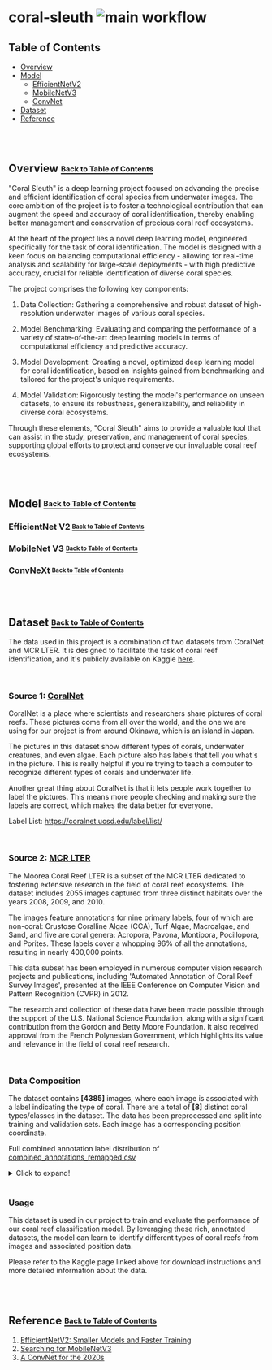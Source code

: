 ﻿# coral-sleuth ![main workflow](https://github.com/jxwleong/coral-sleuth/actions/workflows/main.yml/badge.svg) 

## <a name="toc"></a> Table of Contents
- [Overview](#overview)
- [Model](#model)
  - [EfficientNetV2](#efficient-net-v2)
  - [MobileNetV3](#mobilenet-v3)
  - [ConvNet](#convnet)
- [Dataset](#dataset)
- [Reference](#reference)
  


<br/><br/>
<!-- omit in toc -->
## <a name="overview"></a> Overview [<sub><sup>Back to Table of Contents</sup></sub>](#toc)
"Coral Sleuth" is a deep learning project focused on advancing the precise and efficient identification of coral species from underwater images. The core ambition of the project is to foster a technological contribution that can augment the speed and accuracy of coral identification, thereby enabling better management and conservation of precious coral reef ecosystems.

At the heart of the project lies a novel deep learning model, engineered specifically for the task of coral identification. The model is designed with a keen focus on balancing computational efficiency - allowing for real-time analysis and scalability for large-scale deployments - with high predictive accuracy, crucial for reliable identification of diverse coral species.

The project comprises the following key components:

1. Data Collection: Gathering a comprehensive and robust dataset of high-resolution underwater images of various coral species.

2. Model Benchmarking: Evaluating and comparing the performance of a variety of state-of-the-art deep learning models in terms of computational efficiency and predictive accuracy.

3. Model Development: Creating a novel, optimized deep learning model for coral identification, based on insights gained from benchmarking and tailored for the project's unique requirements.

4. Model Validation: Rigorously testing the model's performance on unseen datasets, to ensure its robustness, generalizability, and reliability in diverse coral ecosystems.

Through these elements, "Coral Sleuth" aims to provide a valuable tool that can assist in the study, preservation, and management of coral species, supporting global efforts to protect and conserve our invaluable coral reef ecosystems.

<br/><br/>
<!-- omit in toc -->
## <a name="model"></a> Model [<sub><sup>Back to Table of Contents</sup></sub>](#toc)
### <a name="#efficient-net-v2"></a> EfficientNet V2 [<sub><sup>Back to Table of Contents</sup></sub>](#toc)
### <a name="#mobilenet-v3"></a> MobileNet V3 [<sub><sup>Back to Table of Contents</sup></sub>](#toc)
### <a name="#convnet"></a> ConvNeXt [<sub><sup>Back to Table of Contents</sup></sub>](#toc)

<br/><br/>
<!-- omit in toc -->
## <a name="dataset"></a> Dataset [<sub><sup>Back to Table of Contents</sup></sub>](#toc)

The data used in this project is a combination of two datasets from CoralNet and MCR LTER. It is designed to facilitate the task of coral reef identification, and it's publicly available on Kaggle [here](https://www.kaggle.com/datasets/jxwleong/coral-reef-dataset).

<br/>

### Source 1: [CoralNet](https://coralnet.ucsd.edu/source/2091/) 
CoralNet is a place where scientists and researchers share pictures of coral reefs. These pictures come from all over the world, and the one we are using for our project is from around Okinawa, which is an island in Japan.

The pictures in this dataset show different types of corals, underwater creatures, and even algae. Each picture also has labels that tell you what's in the picture. This is really helpful if you're trying to teach a computer to recognize different types of corals and underwater life.

Another great thing about CoralNet is that it lets people work together to label the pictures. This means more people checking and making sure the labels are correct, which makes the data better for everyone.

Label List: https://coralnet.ucsd.edu/label/list/

<br/>

### Source 2: [MCR LTER](http://mcr.lternet.edu/cgi-bin/showDataset.cgi?docid=knb-lter-mcr.5006)
The Moorea Coral Reef LTER is a subset of the MCR LTER dedicated to fostering extensive research in the field of coral reef ecosystems. The dataset includes 2055 images captured from three distinct habitats over the years 2008, 2009, and 2010.

The images feature annotations for nine primary labels, four of which are non-coral: Crustose Coralline Algae (CCA), Turf Algae, Macroalgae, and Sand, and five are coral genera: Acropora, Pavona, Montipora, Pocillopora, and Porites. These labels cover a whopping 96% of all the annotations, resulting in nearly 400,000 points.

This data subset has been employed in numerous computer vision research projects and publications, including 'Automated Annotation of Coral Reef Survey Images', presented at the IEEE Conference on Computer Vision and Pattern Recognition (CVPR) in 2012.

The research and collection of these data have been made possible through the support of the U.S. National Science Foundation, along with a significant contribution from the Gordon and Betty Moore Foundation. It also received approval from the French Polynesian Government, which highlights its value and relevance in the field of coral reef research.

<br/>

### Data Composition
The dataset contains **[4385]** images, where each image is associated with a label indicating the type of coral. There are a total of **[8]** distinct coral types/classes in the dataset. The data has been preprocessed and split into training and validation sets. Each image has a corresponding position coordinate.

Full combined annotation label distribution of [combined_annotations_remapped.csv](data/annotations/combined_annotations_remapped.csv)
<details>   
<summary>Click to expand!</summary>

```
Label distribution:
crustose_coralline_algae    226017
turf                         43769
sand                         38880
porites                      35236
macroalgae                   23832
off                          13605
pocillopora                  11319
montipora                     8755
pavona                        5806
acropora                      3458
hard_substrate                2086
millepora                     1459
broken_coral_rubble           1025
montastraea                    645
leptastrea                     528
soft                           280
bad                            259
goniastrea                     198
dark                           191
fungia                         160
algae                          142
astreopora                     129
gardineroseris                 123
herpolitha                      81
dead_coral                      52
favia                           47
lobophyllia                     47
soft_coral                      38
platygyra                       26
rock                            24
echinopora                      24
cyphastrea                      18
acanthastrea                    16
green_fleshy_algae               8
psammocora                       7
stylophora                       7
favites                          6
leptoseris                       4
sandolitha                       2
tuba                             1
```
</details>   

<br/>

### Usage
This dataset is used in our project to train and evaluate the performance of our coral reef classification model. By leveraging these rich, annotated datasets, the model can learn to identify different types of coral reefs from images and associated position data.

Please refer to the Kaggle page linked above for download instructions and more detailed information about the data.


<br/><br/>

## <a name="reference"></a> Reference [<sub><sup>Back to Table of Contents</sup></sub>](#toc)
1. [EfficientNetV2: Smaller Models and Faster Training](https://arxiv.org/abs/2104.00298v3)
2. [Searching for MobileNetV3](https://arxiv.org/abs/1905.02244)
3. [A ConvNet for the 2020s](https://arxiv.org/abs/2201.03545)